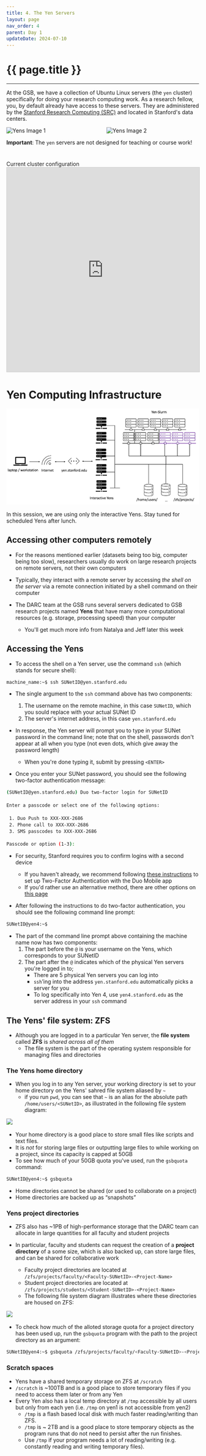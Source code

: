 ```yaml
---
title: 4. The Yen Servers
layout: page
nav_order: 4
parent: Day 1
updateDate: 2024-07-10
---
```


# {{ page.title }}
---
At the GSB, we have a collection of Ubuntu Linux servers (the `yen` cluster) specifically for doing your research computing work.
As a research fellow, you, by default already have access to these servers.
 They are administered by the <a href="https://srcc.stanford.edu" target="_blank">Stanford Research Computing (SRC)</a> and located in Stanford's data centers.

<div style="display: flex; justify-content: space-between;">
  <img src="{{ site.baseurl }}/assets/images/yens.png" alt="Yens Image 1" style="width: 48%;">
  <img src="{{ site.baseurl }}/assets/images/yens-2.png" alt="Yens Image 2" style="width: 48%;">
</div>

**Important**: The `yen` servers are not designed for teaching or course work!

<div class="row">
    <div class="col-lg-12">
      <H1> </H1>
    </div>
  </div>
  <div class="row">
    <div class="col-lg-12">
     <div class="fontAwesomeStyle"><i class="fas fa-tachometer-alt"></i> Current cluster configuration</div>
<iframe class="airtable-embed" src="https://airtable.com/embed/shr0XAunXoKz62Zgl?backgroundColor=purple" frameborder="0" onmousewheel="" width="100%" height="533" style="background: transparent; border: 1px solid #ccc;"></iframe>
    </div>
    <div class="col col-md-2"></div>
  </div>

# Yen Computing Infrastructure
![](../assets/images/yen-computing-infrastructure.png)

In this session, we are using only the interactive Yens. Stay tuned for scheduled Yens after lunch.


## Accessing other computers remotely

- For the reasons mentioned earlier (datasets being too big, computer being too slow), researchers usually do work on large research projects on remote servers, not their own computers

- Typically, they interact with a remote server by accessing *the shell on the server* via a remote connection initiated by a shell command on their computer

- The DARC team at the GSB runs several servers dedicated to GSB research projects named **Yens** that have many more computational resources (e.g. storage, processing speed) than your computer
    - You'll get much more info from Natalya and Jeff later this week

## Accessing the Yens

- To access the shell on a Yen server, use the command `ssh` (which stands for secure shell):

```bash
machine_name:~$ ssh SUNetID@yen.stanford.edu
```

- The single argument to the `ssh` command above has two components:
    1. The username on the remote machine, in this case `SUNetID`, which you sould replace with your actual SUNet ID
    2. The server's internet address, in this case `yen.stanford.edu`

- In response, the Yen server will prompt you to type in your SUNet password in the command line; note that on the shell, passwords don't appear at all when you type (not even dots, which give away the password length)
    - When you're done typing it, submit by pressing `<ENTER>`

- Once you enter your SUNet password, you should see the following two-factor authentication message:

```bash
(SUNetID@yen.stanford.edu) Duo two-factor login for SUNetID

Enter a passcode or select one of the following options:

 1. Duo Push to XXX-XXX-2686
 2. Phone call to XXX-XXX-2686
 3. SMS passcodes to XXX-XXX-2686

Passcode or option (1-3):
```

- For security, Stanford requires you to confirm logins with a second device
    - If you haven't already, we recommend following [these instructions](https://uit.stanford.edu/service/authentication/twostep/smartphone) to set up Two-Factor Authentication with the Duo Mobile app
    - If you'd rather use an alternative method, there are other options on [this page](https://uit.stanford.edu/service/authentication/twostep)

- After following the instructions to do two-factor authentication, you should see the following command line prompt:

```bash
SUNetID@yen4:~$
```

- The part of the command line prompt above containing the machine name now has two components:
    1. The part before the `@` is your username on the Yens, which corresponds to your SUNetID
    2. The part after the `@` indicates which of the physical Yen servers you're logged in to;
        - There are 5 physical Yen servers you can log into
        - `ssh`’ing into the address `yen.stanford.edu` automatically picks a server for you
        - To log specifically into Yen 4, use `yen4.stanford.edu` as the server address in your `ssh` command

## The Yens' file system: ZFS

- Although you are logged in to a particular Yen server, the **file system** called **ZFS** is *shared across all of them*
    - The file system is the part of the operating system responsible for managing files and directories

### The Yens home directory

- When you log in to any Yen server, your working directory is set to your home directory on the Yens' sahred file system aliased by `~`
    - if you run `pwd`, you can see that `~` is an alias for the absolute path `/home/users/<SUNetID>`, as illustrated in the following file system diagram:

![](../assets/images/home-dir.png)

- Your home directory is a good place to store small files like scripts and text files.
- It is *not* for storing large files or outputting large files to while working on a project, since its capacity is capped at 50GB
- To see how much of your 50GB quota you've used, run the `gsbquota` command:

```bash
SUNetID@yen4:~$ gsbquota
```

- Home directories cannot be shared (or used to collaborate on a project)
- Home directories are backed up as “snapshots”

### Yens project directories

- ZFS also has ~1PB of high-performance storage that the DARC team can allocate in large quantities for all faculty and student projects

- In particular, faculty and students can request the creation of a **project directory** of a some size, which is also backed up, can store large files, and can be shared for collaborative work
    - Faculty project directories are located at `/zfs/projects/faculty/<Faculty-SUNetID>-<Project-Name>`
    - Student project directories are located at `/zfs/projects/students/<Student-SUNetID>-<Project-Name>`
    - The following file system diagram illustrates where these directories are housed on ZFS:

![](../assets/images/project-dir.png)

- To check how much of the alloted storage quota for a project directory has been used up, run the `gsbquota` program with the path to the project directory as an argument:

```bash
SUNetID@yen4:~$ gsbquota /zfs/projects/faculty/<Faculty-SUNetID>-<Project-Name>
```

### Scratch spaces

- Yens have a shared temporary storage on ZFS at `/scratch`
- `/scratch` is ~100TB and is a good place to store temporary files if you need to access them later or from any Yen
- Every Yen also has a local temp directory at `/tmp` accessible by all users but only from each yen (i.e. `/tmp` on yen1 is not accessible from yen2)
    - `/tmp` is a flash based local disk with much faster reading/writing than ZFS.
    - `/tmp` is ~ 2TB and is a good place to store temporary objects as the program runs that do not need to persist after the run finishes.
    - Use `/tmp` if your program needs a lot of reading/writing (e.g. constantly reading and writing temporary files).

